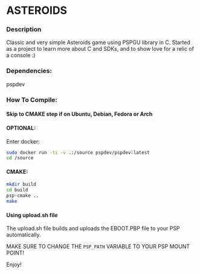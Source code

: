 # ASTEROIDS

### Description
Classic and very simple Asteroids game using PSPGU library in C.
Started as a project to learn more about C and SDKs, and to show love for a relic of a console :)

### Dependencies:
pspdev

### How To Compile:
#### Skip to CMAKE step if on Ubuntu, Debian, Fedora or Arch
#### OPTIONAL:
Enter docker:
```bash
sudo docker run -ti -v .:/source pspdev/pspdev:latest
cd /source
```

#### CMAKE:
```bash
mkdir build
cd build
psp-cmake ..
make
```

#### Using upload.sh file
The upload.sh file builds and uploads the EBOOT.PBP file to your PSP automatically.

MAKE SURE TO CHANGE THE `PSP_PATH` VARIABLE TO YOUR PSP MOUNT POINT!

Enjoy!

